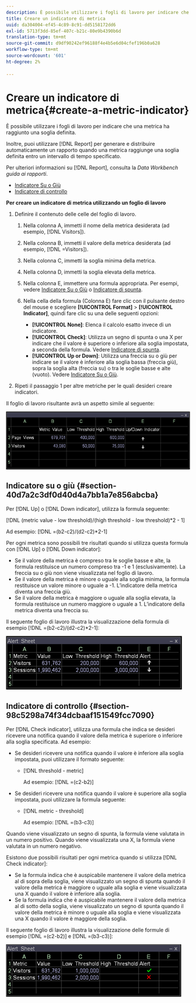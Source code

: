 ```yaml
---
description: È possibile utilizzare i fogli di lavoro per indicare che una metrica ha raggiunto una soglia definita.
title: Creare un indicatore di metrica
uuid: da304004-ef45-4c89-8c91-dd5158172dd6
exl-id: 5713f3dd-85ef-407c-b21c-80e9b4390b6d
translation-type: tm+mt
source-git-commit: d9df90242ef96188f4e4b5e6d04cfef196b0a628
workflow-type: tm+mt
source-wordcount: '601'
ht-degree: 2%

---
```


# Creare un indicatore di metrica{#create-a-metric-indicator}

È possibile utilizzare i fogli di lavoro per indicare che una metrica ha raggiunto una soglia definita.

Inoltre, puoi utilizzare [!DNL Report] per generare e distribuire automaticamente un rapporto quando una metrica raggiunge una soglia definita entro un intervallo di tempo specificato.

Per ulteriori informazioni su [!DNL Report], consulta la *Data Workbench guida ai rapporti*.

* [Indicatore Su o Giù](../../../../home/c-get-started/c-analysis-vis/c-wksts/c-metric-ind.md#section-40d7a2c3df0d40d4a7bb1a7e856abcba)
* [Indicatore di controllo](../../../../home/c-get-started/c-analysis-vis/c-wksts/c-metric-ind.md#section-98c5298a74f34dcbaaf151549fcc7090)

**Per creare un indicatore di metrica utilizzando un foglio di lavoro**

1. Definire il contenuto delle celle del foglio di lavoro.

   1. Nella colonna A, immetti il nome della metrica desiderata (ad esempio, [!DNL Visitors]).
   1. Nella colonna B, immetti il valore della metrica desiderata (ad esempio, [!DNL =Visitors]).
   1. Nella colonna C, immetti la soglia minima della metrica.
   1. Nella colonna D, immetti la soglia elevata della metrica.
   1. Nella colonna E, immettere una formula appropriata. Per esempi, vedere [Indicatore Su o Giù](../../../../home/c-get-started/c-analysis-vis/c-wksts/c-metric-ind.md#section-40d7a2c3df0d40d4a7bb1a7e856abcba) o [Indicatore di spunta](../../../../home/c-get-started/c-analysis-vis/c-wksts/c-metric-ind.md#section-98c5298a74f34dcbaaf151549fcc7090).
   1. Nella cella della formula (Colonna E) fare clic con il pulsante destro del mouse e scegliere **[!UICONTROL Format]** > **[!UICONTROL Indicator]**, quindi fare clic su una delle seguenti opzioni:

      * **[!UICONTROL None]**: Elenca il calcolo esatto invece di un indicatore.
      * **[!UICONTROL Check]**: Utilizza un segno di spunta o una X per indicare che il valore è superiore o inferiore alla soglia impostata, a seconda della formula. Vedere [Indicatore di spunta](../../../../home/c-get-started/c-analysis-vis/c-wksts/c-metric-ind.md#section-98c5298a74f34dcbaaf151549fcc7090).
      * **[!UICONTROL Up or Down]**: Utilizza una freccia su o giù per indicare se il valore è inferiore alla soglia bassa (freccia giù), sopra la soglia alta (freccia su) o tra le soglie basse e alte (vuoto). Vedere [Indicatore Su o Giù](../../../../home/c-get-started/c-analysis-vis/c-wksts/c-metric-ind.md#section-40d7a2c3df0d40d4a7bb1a7e856abcba).

1. Ripeti il passaggio 1 per altre metriche per le quali desideri creare indicatori.

Il foglio di lavoro risultante avrà un aspetto simile al seguente:

![](assets/vis_Worksheet_Alerts.png)

## Indicatore su o giù {#section-40d7a2c3df0d40d4a7bb1a7e856abcba}

Per [!DNL Up] o [!DNL Down indicator], utilizza la formula seguente:

[!DNL (metric value - low threshold)/(high threshold - low threshold)*2 - 1]

Ad esempio: [!DNL =(b2-c2)/(d2-c2)*2-1]

Per ogni metrica sono possibili tre risultati quando si utilizza questa formula con [!DNL Up] o [!DNL Down indicator]:

* Se il valore della metrica è compreso tra le soglie basse e alte, la formula restituisce un numero compreso tra -1 e 1 (esclusivamente). La freccia su o giù non viene visualizzata nel foglio di lavoro.
* Se il valore della metrica è minore o uguale alla soglia minima, la formula restituisce un valore minore o uguale a -1. L’indicatore della metrica diventa una freccia giù.
* Se il valore della metrica è maggiore o uguale alla soglia elevata, la formula restituisce un numero maggiore o uguale a 1. L’indicatore della metrica diventa una freccia su.

Il seguente foglio di lavoro illustra la visualizzazione della formula di esempio [!DNL =(b2-c2)/(d2-c2)*2-1]:

![](assets/vis_Worksheet_Alerts_UpDown.png)

## Indicatore di controllo {#section-98c5298a74f34dcbaaf151549fcc7090}

Per [!DNL Check indicator], utilizza una formula che indica se desideri ricevere una notifica quando il valore della metrica è superiore o inferiore alla soglia specificata. Ad esempio:

* Se desideri ricevere una notifica quando il valore è inferiore alla soglia impostata, puoi utilizzare il formato seguente:

   * [!DNL threshold - metric]

      Ad esempio: [!DNL =(c2-b2)]

* Se desideri ricevere una notifica quando il valore è superiore alla soglia impostata, puoi utilizzare la formula seguente:

   * [!DNL metric - threshold]

      Ad esempio: [!DNL =(b3-c3)]

Quando viene visualizzato un segno di spunta, la formula viene valutata in un numero positivo. Quando viene visualizzata una X, la formula viene valutata in un numero negativo.

Esistono due possibili risultati per ogni metrica quando si utilizza [!DNL Check indicator]:

* Se la formula indica che è auspicabile mantenere il valore della metrica al di sopra della soglia, viene visualizzato un segno di spunta quando il valore della metrica è maggiore o uguale alla soglia e viene visualizzata una X quando il valore è inferiore alla soglia.
* Se la formula indica che è auspicabile mantenere il valore della metrica al di sotto della soglia, viene visualizzato un segno di spunta quando il valore della metrica è minore o uguale alla soglia e viene visualizzata una X quando il valore è maggiore della soglia.

Il seguente foglio di lavoro illustra la visualizzazione delle formule di esempio [!DNL =(c2-b2)] e [!DNL =(b3-c3)]:

![](assets/vis_Worksheet_Alerts_Check.png)
